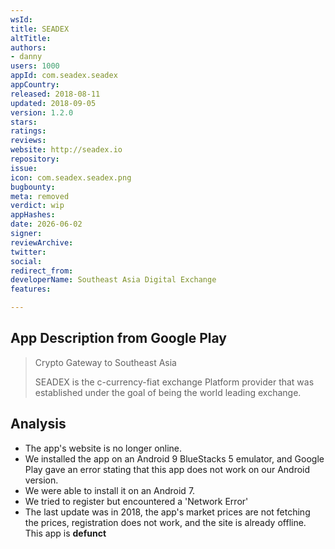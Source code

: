 ```yaml
---
wsId: 
title: SEADEX
altTitle: 
authors:
- danny
users: 1000
appId: com.seadex.seadex
appCountry: 
released: 2018-08-11
updated: 2018-09-05
version: 1.2.0
stars: 
ratings: 
reviews: 
website: http://seadex.io
repository: 
issue: 
icon: com.seadex.seadex.png
bugbounty: 
meta: removed
verdict: wip
appHashes: 
date: 2026-06-02
signer: 
reviewArchive: 
twitter: 
social: 
redirect_from: 
developerName: Southeast Asia Digital Exchange
features: 

---
```


## App Description from Google Play 

> Crypto Gateway to Southeast Asia
>
> SEADEX is the c-currency-fiat exchange Platform provider that was established under the goal of being the world leading exchange.

## Analysis 

- The app's website is no longer online.
- We installed the app on an Android 9 BlueStacks 5 emulator, and Google Play gave an error stating that this app does not work on our Android version. 
- We were able to install it on an Android 7.
- We tried to register but encountered a 'Network Error'
- The last update was in 2018, the app's market prices are not fetching the prices, registration does not work, and the site is already offline. This app is **defunct** 